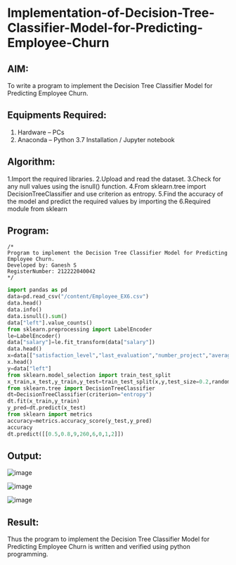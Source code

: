 # Implementation-of-Decision-Tree-Classifier-Model-for-Predicting-Employee-Churn

## AIM:
To write a program to implement the Decision Tree Classifier Model for Predicting Employee Churn.

## Equipments Required:
1. Hardware – PCs
2. Anaconda – Python 3.7 Installation / Jupyter notebook

## Algorithm:
1.Import the required libraries.
2.Upload and read the dataset.
3.Check for any null values using the isnull() function.
4.From sklearn.tree import DecisionTreeClassifier and use criterion as entropy.
5.Find the accuracy of the model and predict the required values by importing the
6.Required module from sklearn

## Program:
```
/*
Program to implement the Decision Tree Classifier Model for Predicting Employee Churn.
Developed by: Ganesh S
RegisterNumber: 212222040042
*/
```
```python
import pandas as pd
data=pd.read_csv("/content/Employee_EX6.csv")
data.head()
data.info()
data.isnull().sum()
data["left"].value_counts()
from sklearn.preprocessing import LabelEncoder
le=LabelEncoder()
data["salary"]=le.fit_transform(data["salary"])
data.head()
x=data[["satisfaction_level","last_evaluation","number_project","average_montly_hours","time_spend_company","Work_accident","promotion_last_5years","salary"]]
x.head()
y=data["left"]
from sklearn.model_selection import train_test_split
x_train,x_test,y_train,y_test=train_test_split(x,y,test_size=0.2,random_state=100)
from sklearn.tree import DecisionTreeClassifier
dt=DecisionTreeClassifier(criterion="entropy")
dt.fit(x_train,y_train)
y_pred=dt.predict(x_test)
from sklearn import metrics
accuracy=metrics.accuracy_score(y_test,y_pred)
accuracy
dt.predict([[0.5,0.8,9,260,6,0,1,2]])
```

## Output:
![image](https://github.com/RANJEETH17/Implementation-of-Decision-Tree-Classifier-Model-for-Predicting-Employee-Churn/assets/120718823/47e2a472-50b5-47be-8063-5b9a919b0423)


![image](https://github.com/RANJEETH17/Implementation-of-Decision-Tree-Classifier-Model-for-Predicting-Employee-Churn/assets/120718823/53dc33ec-6238-47ae-a106-05352df257ea)


![image](https://github.com/RANJEETH17/Implementation-of-Decision-Tree-Classifier-Model-for-Predicting-Employee-Churn/assets/120718823/1dafbcf9-fbaf-469c-8858-f63ae3893928)






## Result:
Thus the program to implement the  Decision Tree Classifier Model for Predicting Employee Churn is written and verified using python programming.
